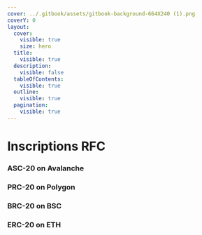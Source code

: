 ```yaml
---
cover: ../.gitbook/assets/gitbook-background-664X240 (1).png
coverY: 0
layout:
  cover:
    visible: true
    size: hero
  title:
    visible: true
  description:
    visible: false
  tableOfContents:
    visible: true
  outline:
    visible: true
  pagination:
    visible: true
---
```


# Inscriptions RFC

### ASC-20 on Avalanche

### PRC-20 on Polygon

### BRC-20 on BSC

### ERC-20 on ETH




